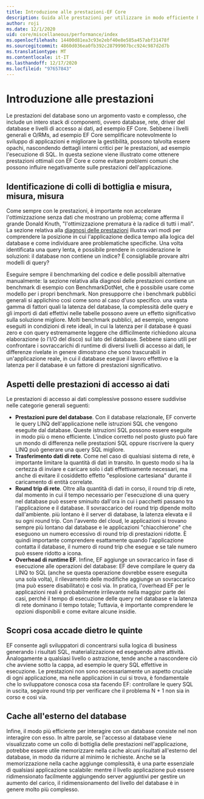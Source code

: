 ```yaml
---
title: Introduzione alle prestazioni-EF Core
description: Guida alle prestazioni per utilizzare in modo efficiente Entity Framework Core
author: roji
ms.date: 12/1/2020
uid: core/miscellaneous/performance/index
ms.openlocfilehash: 14400d81ea3c93e2ebf40e8e585a457abf31478f
ms.sourcegitcommit: 4860d036ea0fb392c28799907bcc924c987d2d7b
ms.translationtype: MT
ms.contentlocale: it-IT
ms.lasthandoff: 12/17/2020
ms.locfileid: "97657843"
---
```

# <a name="introduction-to-performance"></a>Introduzione alle prestazioni

Le prestazioni del database sono un argomento vasto e complesso, che include un intero stack di componenti, ovvero database, rete, driver del database e livelli di accesso ai dati, ad esempio EF Core. Sebbene i livelli generali e O/RMs, ad esempio EF Core semplificare notevolmente lo sviluppo di applicazioni e migliorare la gestibilità, possono talvolta essere opachi, nascondendo dettagli interni critici per le prestazioni, ad esempio l'esecuzione di SQL. In questa sezione viene illustrato come ottenere prestazioni ottimali con EF Core e come evitare problemi comuni che possono influire negativamente sulle prestazioni dell'applicazione.

## <a name="identify-bottlenecks-and-measure-measure-measure"></a>Identificazione di colli di bottiglia e misura, misura, misura

Come sempre con le prestazioni, è importante non accelerare l'ottimizzazione senza dati che mostrano un problema; come afferma il grande Donald Knuth, "l'ottimizzazione prematura è la radice di tutti i mali". La sezione relativa alla [diagnosi delle prestazioni](xref:core/performance/performance-diagnosis) illustra vari modi per comprendere la posizione in cui l'applicazione dedica tempo alla logica del database e come individuare aree problematiche specifiche. Una volta identificata una query lenta, è possibile prendere in considerazione le soluzioni: il database non contiene un indice? È consigliabile provare altri modelli di query?

Eseguire sempre il benchmarking del codice e delle possibili alternative manualmente: la sezione relativa alla diagnosi delle prestazioni contiene un benchmark di esempio con BenchmarkDotNet, che è possibile usare come modello per i propri benchmark. Non presupporre che i benchmark pubblici generali si applichino così come sono al caso d'uso specifico. una vasta gamma di fattori quali la latenza del database, la complessità delle query e gli importi di dati effettivi nelle tabelle possono avere un effetto significativo sulla soluzione migliore. Molti benchmark pubblici, ad esempio, vengono eseguiti in condizioni di rete ideali, in cui la latenza per il database è quasi zero e con query estremamente leggere che difficilmente richiedono alcuna elaborazione (o l'I/O del disco) sul lato del database. Sebbene siano utili per confrontare i sovraccarichi di runtime di diversi livelli di accesso ai dati, le differenze rivelate in genere dimostrano che sono trascurabili in un'applicazione reale, in cui il database esegue il lavoro effettivo e la latenza per il database è un fattore di prestazioni significativo.

## <a name="aspects-of-data-access-performance"></a>Aspetti delle prestazioni di accesso ai dati

Le prestazioni di accesso ai dati complessive possono essere suddivise nelle categorie generali seguenti:

* **Prestazioni pure del database**. Con il database relazionale, EF converte le query LINQ dell'applicazione nelle istruzioni SQL che vengono eseguite dal database. Queste istruzioni SQL possono essere eseguite in modo più o meno efficiente. L'indice corretto nel posto giusto può fare un mondo di differenza nelle prestazioni SQL oppure riscrivere la query LINQ può generare una query SQL migliore.
* **Trasferimento dati di rete**. Come nel caso di qualsiasi sistema di rete, è importante limitare la quantità di dati in transito. In questo modo si ha la certezza di inviare e caricare solo i dati effettivamente necessari, ma anche di evitare il cosiddetto effetto "esplosione cartesiana" durante il caricamento di entità correlate.
* **Round trip di rete**. Oltre alla quantità di dati in corso, il round trip di rete, dal momento in cui il tempo necessario per l'esecuzione di una query nel database può essere sminuito dall'ora in cui i pacchetti passano tra l'applicazione e il database. Il sovraccarico del round trip dipende molto dall'ambiente. più lontano è il server di database, la latenza elevata e il su ogni round trip. Con l'avvento del cloud, le applicazioni si trovano sempre più lontano dal database e le applicazioni "chiacchierone" che eseguono un numero eccessivo di round trip di prestazioni ridotte. È quindi importante comprendere esattamente quando l'applicazione contatta il database, il numero di round trip che esegue e se tale numero può essere ridotto a icona.
* **Overhead di runtime EF**. Infine, EF aggiunge un sovraccarico in fase di esecuzione alle operazioni del database: EF deve compilare le query da LINQ to SQL (anche se questa operazione dovrebbe essere eseguita una sola volta), il rilevamento delle modifiche aggiunge un sovraccarico (ma può essere disabilitato) e così via. In pratica, l'overhead EF per le applicazioni reali è probabilmente irrilevante nella maggior parte dei casi, perché il tempo di esecuzione delle query nel database e la latenza di rete dominano il tempo totale; Tuttavia, è importante comprendere le opzioni disponibili e come evitare alcune insidie.

## <a name="know-whats-happening-under-the-hood"></a>Scopri cosa accade dietro le quinte

EF consente agli sviluppatori di concentrarsi sulla logica di business generando i risultati SQL, materializzazione ed eseguendo altre attività. Analogamente a qualsiasi livello o astrazione, tende anche a nascondere ciò che avviene sotto la cappa, ad esempio le query SQL effettive in esecuzione. Le prestazioni non sono necessariamente un aspetto cruciale di ogni applicazione, ma nelle applicazioni in cui si trova, è fondamentale che lo sviluppatore conosca cosa sta facendo EF: controllare le query SQL in uscita, seguire round trip per verificare che il problema N + 1 non sia in corso e così via.

## <a name="cache-outside-the-database"></a>Cache all'esterno del database

Infine, il modo più efficiente per interagire con un database consiste nel non interagire con esso. In altre parole, se l'accesso al database viene visualizzato come un collo di bottiglia delle prestazioni nell'applicazione, potrebbe essere utile memorizzare nella cache alcuni risultati all'esterno del database, in modo da ridurre al minimo le richieste. Anche se la memorizzazione nella cache aggiunge complessità, è una parte essenziale di qualsiasi applicazione scalabile: mentre il livello applicazione può essere ridimensionato facilmente aggiungendo server aggiuntivi per gestire un aumento del carico, il ridimensionamento del livello del database è in genere molto più complesso.
